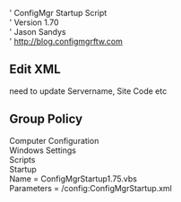 ' ConfigMgr Startup Script  
' Version 1.70  
' Jason Sandys  
' http://blog.configmgrftw.com


## Edit XML
need to update Servername, Site Code etc


## Group Policy  
Computer Configuration  
Windows Settings  
Scripts  
Startup  
Name = ConfigMgrStartup1.75.vbs  
Parameters =    /config:ConfigMgrStartup.xml
